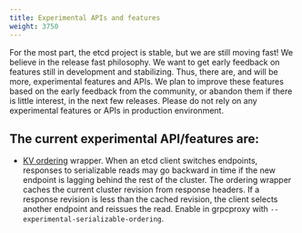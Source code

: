 ```yaml
---
title: Experimental APIs and features
weight: 3750
---
```


For the most part, the etcd project is stable, but we are still moving fast! We believe in the release fast philosophy. We want to get early feedback on features still in development and stabilizing. Thus, there are, and will be more, experimental features and APIs. We plan to improve these features based on the early feedback from the community, or abandon them if there is little interest, in the next few releases. Please do not rely on any experimental features or APIs in production environment.

## The current experimental API/features are:

- [KV ordering](https://godoc.org/github.com/etcd-io/etcd/clientv3/ordering) wrapper. When an etcd client switches endpoints, responses to serializable reads may go backward in time if the new endpoint is lagging behind the rest of the cluster. The ordering wrapper caches the current cluster revision from response headers. If a response revision is less than the cached revision, the client selects another endpoint and reissues the read. Enable in grpcproxy with `--experimental-serializable-ordering`.
